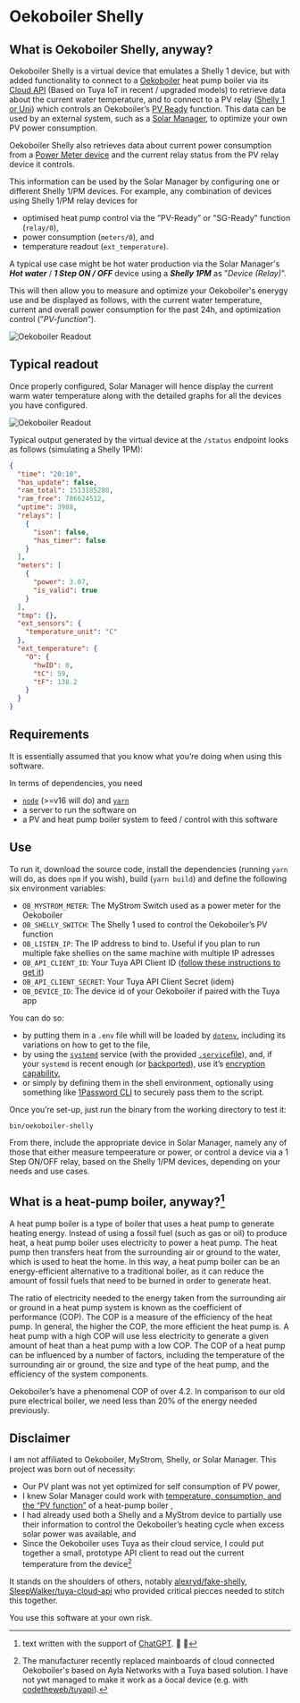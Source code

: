 # Oekoboiler Shelly

## What is Oekoboiler Shelly, anyway?

Oekoboiler Shelly is a virtual device that emulates a Shelly 1 device, but with added functionality to connect to a [Oekoboiler](https://oekoboiler.com/en/) heat pump boiler via its [Cloud API](https://www.npmjs.com/package/tuya-cloud-api) (Based on Tuya IoT in recent / upgraded models) to retrieve data about the current water temperature, and to connect to a PV relay ([Shelly 1 or Uni](https://kb.shelly.cloud/knowledge-base/shelly-uni)) which controls an Oekoboiler’s [PV Ready](https://oekoboiler.com/produkt/rs-oekob-13-300-liter/) function. This data can be used by an external system, such as a [Solar Manager](https://solarmanager.ch), to optimize your own PV power consumption.

Oekoboiler Shelly also retrieves data about current power consumption from a [Power Meter device](https://mystrom.ch) and the current relay status from the PV relay device it controls.

This information can be used by the Solar Manager by configuring one or different Shelly 1/PM devices. For example, any combination of devices using Shelly 1/PM relay devices for

- optimised heat pump control via the ”PV-Ready” or "SG-Ready" function (`relay/0`),
- power consumption (`meters/0`), and
- temperature readout (`ext_temperature`).

A typical use case might be hot water production via the Solar Manager's **_Hot water_** / **_1 Step ON / OFF_** device using a **_Shelly 1PM_** as ”_Device (Relay)_”.

This will then allow you to measure and optimize your Oekoboiler's enerygy use and be displayed as follows, with the current water temperature, current and overall power consumption for the past 24h, and optimization control (”_PV-function_”).

![Oekoboiler Readout](./assets/oekoboiler-overview.png)

## Typical readout

Once properly configured, Solar Manager will hence display the current warm water temperature along with the detailed graphs for all the devices you have configured.

![Oekoboiler Readout](./assets/oekoboiler-readout.jpg)

Typical output generated by the virtual device at the `/status` endpoint looks as follows (simulating a Shelly 1PM):

```json
{
  "time": "20:10",
  "has_update": false,
  "ram_total": 1513185280,
  "ram_free": 786624512,
  "uptime": 3988,
  "relays": [
    {
      "ison": false,
      "has_timer": false
    }
  ],
  "meters": [
    {
      "power": 3.07,
      "is_valid": true
    }
  ],
  "tmp": {},
  "ext_sensors": {
    "temperature_unit": "C"
  },
  "ext_temperature": {
    "0": {
      "hwID": 0,
      "tC": 59,
      "tF": 138.2
    }
  }
}
```

## Requirements

It is essentially assumed that you know what you’re doing when using this software.

In terms of dependencies, you need

- [`node`](https://nodejs.org/en/) (>=v16 will do) and [`yarn`](https://yarnpkg.com)
- a server to run the software on
- a PV and heat pump boiler system to feed / control with this software

## Use

To run it, download the source code, install the dependencies (running `yarn` will do, as does `npm` if you wish), build (`yarn build`) and define the following six environment variables:

- `OB_MYSTROM_METER`: The MyStrom Switch used as a power meter for the Oekoboiler
- `OB_SHELLY_SWITCH`: The Shelly 1 used to control the Oekoboiler’s PV function
- `OB_LISTEN_IP`: The IP address to bind to. Useful if you plan to run multiple fake shellies on the same machine with multiple IP adresses
- `OB_API_CLIENT_ID`: Your Tuya API Client ID ([follow these instructions to get it](https://github.com/codetheweb/tuyapi/blob/master/docs/SETUP.md#linking-a-tuya-device-with-smart-link))
- `OB_API_CLIENT_SECRET`: Your Tuya API Client Secret (idem)
- `OB_DEVICE_ID`: The device id of your Oekoboiler if paired with the Tuya app

You can do so:

- by putting them in a `.env` file whill will be loaded by [`dotenv`](https://github.com/motdotla/dotenv), including its variations on how to get to the file,
- by using the [`systemd`](https://systemd.io/) service (with the provided [`.service`file](https://github.com/johannrichard/oekoboiler-shelly/blob/master/services/oekoboiler-shelly.service)), and, if your `systemd` is recent enough (or [backported](https://packages.debian.org/bullseye-backports/systemd)), use it’s [encryption capability](https://systemd.io/CREDENTIALS/),
- or simply by defining them in the shell environment, optionally using something like [1Password CLI](https://developer.1password.com/docs/cli/) to securely pass them to the script.

Once you’re set-up, just run the binary from the working directory to test it:

```shell
bin/oekoboiler-shelly
```

From there, include the appropriate device in Solar Manager, namely any of those that either measure tempeerature or power, or control a device via a 1 Step ON/OFF relay, based on the Shelly 1/PM devices, depending on your needs and use cases.

## What is a heat-pump boiler, anyway?[^1]

A heat pump boiler is a type of boiler that uses a heat pump to generate heating energy. Instead of using a fossil fuel (such as gas or oil) to produce heat, a heat pump boiler uses electricity to power a heat pump. The heat pump then transfers heat from the surrounding air or ground to the water, which is used to heat the home. In this way, a heat pump boiler can be an energy-efficient alternative to a traditional boiler, as it can reduce the amount of fossil fuels that need to be burned in order to generate heat.

The ratio of electricity needed to the energy taken from the surrounding air or ground in a heat pump system is known as the coefficient of performance (COP). The COP is a measure of the efficiency of the heat pump. In general, the higher the COP, the more efficient the heat pump is. A heat pump with a high COP will use less electricity to generate a given amount of heat than a heat pump with a low COP. The COP of a heat pump can be influenced by a number of factors, including the temperature of the surrounding air or ground, the size and type of the heat pump, and the efficiency of the system components.

Oekoboiler’s have a phenomenal COP of over 4.2. In comparison to our old pure electrical boiler, we need less than 20% of the energy needed previously.

## Disclaimer

I am not affiliated to Oekoboiler, MyStrom, Shelly, or Solar Manager. This project was born out of necessity:

- Our PV plant was not yet optimized for self consumption of PV power,
- I knew Solar Manager could work with [temperature, consumption, and the “PV function”](https://www.solarmanager.ch/anwendungen/waermepumpe/) of a heat-pump boiler ,
- I had already used both a Shelly and a MyStrom device to partially use their information to control the Oekoboiler’s heating cycle when excess solar power was available, and
- Since the Oekoboiler uses Tuya as their cloud service, I could put together a small, prototype API client to read out the current temperature from the device[^2]

It stands on the shoulders of others, notably [alexryd/fake-shelly](alexryd/fake-shelly), [SleepWalker/tuya-cloud-api](https://github.com/SleepWalker/tuya-cloud-api)  who provided critical piecces needed to stitch this together.

You use this software at your own risk.

[^1]: text written with the support of [ChatGPT](https://chat.openai.com). :space_invader: :robot:
[^2]: The manufacturer recently replaced mainboards of cloud connected Oekoboiler's based on Ayla Networks with a Tuya based solution. I have not ywt managed to make it work as a öocal device (e.g. with [codetheweb/tuyapi](github.com/codetheweb/tuyapi)). 